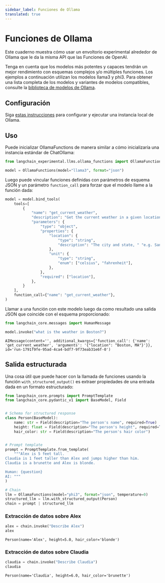 ```yaml
---
sidebar_label: Funciones de Ollama
translated: true
---
```


# Funciones de Ollama

Este cuaderno muestra cómo usar un envoltorio experimental alrededor de Ollama que le da la misma API que las Funciones de OpenAI.

Tenga en cuenta que los modelos más potentes y capaces tendrán un mejor rendimiento con esquemas complejos y/o múltiples funciones. Los ejemplos a continuación utilizan los modelos llama3 y phi3.
Para obtener una lista completa de los modelos y variantes de modelos compatibles, consulte la [biblioteca de modelos de Ollama](https://ollama.ai/library).

## Configuración

Siga [estas instrucciones](https://github.com/jmorganca/ollama) para configurar y ejecutar una instancia local de Ollama.

## Uso

Puede inicializar OllamaFunctions de manera similar a cómo inicializaría una instancia estándar de ChatOllama:

```python
from langchain_experimental.llms.ollama_functions import OllamaFunctions

model = OllamaFunctions(model="llama3", format="json")
```

Luego puede vincular funciones definidas con parámetros de esquema JSON y un parámetro `function_call` para forzar que el modelo llame a la función dada:

```python
model = model.bind_tools(
    tools=[
        {
            "name": "get_current_weather",
            "description": "Get the current weather in a given location",
            "parameters": {
                "type": "object",
                "properties": {
                    "location": {
                        "type": "string",
                        "description": "The city and state, " "e.g. San Francisco, CA",
                    },
                    "unit": {
                        "type": "string",
                        "enum": ["celsius", "fahrenheit"],
                    },
                },
                "required": ["location"],
            },
        }
    ],
    function_call={"name": "get_current_weather"},
)
```

Llamar a una función con este modelo luego da como resultado una salida JSON que coincide con el esquema proporcionado:

```python
from langchain_core.messages import HumanMessage

model.invoke("what is the weather in Boston?")
```

```output
AIMessage(content='', additional_kwargs={'function_call': {'name': 'get_current_weather', 'arguments': '{"location": "Boston, MA"}'}}, id='run-1791f9fe-95ad-4ca4-bdf7-9f73eab31e6f-0')
```

## Salida estructurada

Una cosa útil que puede hacer con la llamada de funciones usando la función `with_structured_output()` es extraer propiedades de una entrada dada en un formato estructurado:

```python
from langchain_core.prompts import PromptTemplate
from langchain_core.pydantic_v1 import BaseModel, Field


# Schema for structured response
class Person(BaseModel):
    name: str = Field(description="The person's name", required=True)
    height: float = Field(description="The person's height", required=True)
    hair_color: str = Field(description="The person's hair color")


# Prompt template
prompt = PromptTemplate.from_template(
    """Alex is 5 feet tall.
Claudia is 1 feet taller than Alex and jumps higher than him.
Claudia is a brunette and Alex is blonde.

Human: {question}
AI: """
)

# Chain
llm = OllamaFunctions(model="phi3", format="json", temperature=0)
structured_llm = llm.with_structured_output(Person)
chain = prompt | structured_llm
```

### Extracción de datos sobre Alex

```python
alex = chain.invoke("Describe Alex")
alex
```

```output
Person(name='Alex', height=5.0, hair_color='blonde')
```

### Extracción de datos sobre Claudia

```python
claudia = chain.invoke("Describe Claudia")
claudia
```

```output
Person(name='Claudia', height=6.0, hair_color='brunette')
```
